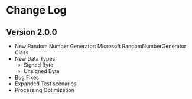 # Change Log

## Version 2.0.0
- New Random Number Generator: Microsoft RandomNumberGenerator Class
- New Data Types
  - Signed Byte
  - Unsigned Byte
- Bug Fixes
- Expanded Test scenarios
- Processing Optimization
